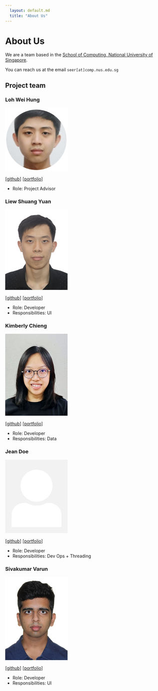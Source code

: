 ```yaml
---
  layout: default.md
  title: "About Us"
---
```


# About Us

We are a team based in the [School of Computing, National University of Singapore](http://www.comp.nus.edu.sg).

You can reach us at the email `seer[at]comp.nus.edu.sg`

## Project team

### Loh Wei Hung

<img src="images/weihungloh.png" width="200px">

[[github](https://github.com/weihungloh)]
[[portfolio](team/weihung.md)]

* Role: Project Advisor

### Liew Shuang Yuan 

<img src="images/shuang26.png" width="200px">

[[github](http://github.com/shuang26)]
[[portfolio](team/shuang26.md)]

* Role: Developer
* Responsibilities: UI

### Kimberly Chieng

<img src="images/k1mcheee.png" width="200px">

[[github](https://github.com/K1mcheee)] [[portfolio](team/k1mcheee.md)]

* Role: Developer
* Responsibilities: Data

### Jean Doe

<img src="images/johndoe.png" width="200px">

[[github](http://github.com/johndoe)]
[[portfolio](team/johndoe.md)]

* Role: Developer
* Responsibilities: Dev Ops + Threading

### Sivakumar Varun

<img src="images/varuuuun.png" width="200px">

[[github](http://github.com/varuuuun)]
[[portfolio](team/varuuuun.md)]

* Role: Developer
* Responsibilities: UI
